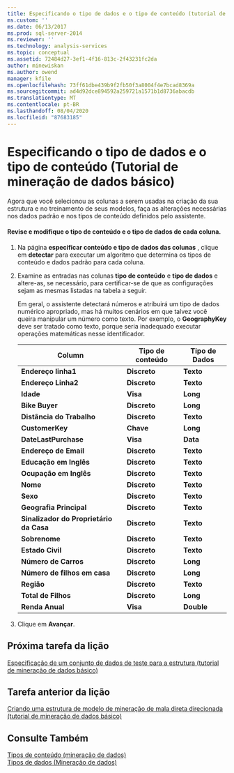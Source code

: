 ```yaml
---
title: Especificando o tipo de dados e o tipo de conteúdo (tutorial de mineração de dados básico) | Microsoft Docs
ms.custom: ''
ms.date: 06/13/2017
ms.prod: sql-server-2014
ms.reviewer: ''
ms.technology: analysis-services
ms.topic: conceptual
ms.assetid: 72484d27-3ef1-4f16-813c-2f43231fc2da
author: minewiskan
ms.author: owend
manager: kfile
ms.openlocfilehash: 73ff61dbe439b9f2fb50f3a8004f4e7bcad8369a
ms.sourcegitcommit: ad4d92dce894592a259721a1571b1d8736abacdb
ms.translationtype: MT
ms.contentlocale: pt-BR
ms.lasthandoff: 08/04/2020
ms.locfileid: "87683185"
---
```

# <a name="specifying-the-data-type-and-content-type-basic-data-mining-tutorial"></a>Especificando o tipo de dados e o tipo de conteúdo (Tutorial de mineração de dados básico)
  Agora que você selecionou as colunas a serem usadas na criação da sua estrutura e no treinamento de seus modelos, faça as alterações necessárias nos dados padrão e nos tipos de conteúdo definidos pelo assistente.  
  
#### <a name="review-and-modify-content-type-and-data-type-for-each-column"></a>Revise e modifique o tipo de conteúdo e o tipo de dados de cada coluna.  
  
1.  Na página **especificar conteúdo e tipo de dados das colunas** , clique em **detectar** para executar um algoritmo que determina os tipos de conteúdo e dados padrão para cada coluna.  
  
2.  Examine as entradas nas colunas **tipo de conteúdo** e **tipo de dados** e altere-as, se necessário, para certificar-se de que as configurações sejam as mesmas listadas na tabela a seguir.  
  
     Em geral, o assistente detectará números e atribuirá um tipo de dados numérico apropriado, mas há muitos cenários em que talvez você queira manipular um número como texto. Por exemplo, o **GeographyKey** deve ser tratado como texto, porque seria inadequado executar operações matemáticas nesse identificador.  
  
    |Column|Tipo de conteúdo|Tipo de Dados|  
    |------------|------------------|---------------|  
    |**Endereço linha1**|**Discreto**|**Texto**|  
    |**Endereço Linha2**|**Discreto**|**Texto**|  
    |**Idade**|**Visa**|**Long**|  
    |**Bike Buyer**|**Discreto**|**Long**|  
    |**Distância do Trabalho**|**Discreto**|**Texto**|  
    |**CustomerKey**|**Chave**|**Long**|  
    |**DateLastPurchase**|**Visa**|**Data**|  
    |**Endereço de Email**|**Discreto**|**Texto**|  
    |**Educação em Inglês**|**Discreto**|**Texto**|  
    |**Ocupação em Inglês**|**Discreto**|**Texto**|  
    |**Nome**|**Discreto**|**Texto**|  
    |**Sexo**|**Discreto**|**Texto**|  
    |**Geografia Principal**|**Discreto**|**Texto**|  
    |**Sinalizador do Proprietário da Casa**|**Discreto**|**Texto**|  
    |**Sobrenome**|**Discreto**|**Texto**|  
    |**Estado Civil**|**Discreto**|**Texto**|  
    |**Número de Carros**|**Discreto**|**Long**|  
    |**Número de filhos em casa**|**Discreto**|**Long**|  
    |**Região**|**Discreto**|**Texto**|  
    |**Total de Filhos**|**Discreto**|**Long**|  
    |**Renda Anual**|**Visa**|**Double**|  
  
3.  Clique em **Avançar**.  
  
## <a name="next-task-in-lesson"></a>Próxima tarefa da lição  
 [Especificação de um conjunto de dados de teste para a estrutura &#40;tutorial de mineração de dados básico&#41;](../../2014/tutorials/specifying-a-testing-data-set-for-the-structure-basic-data-mining-tutorial.md)  
  
## <a name="previous-task-in-lesson"></a>Tarefa anterior da lição  
 [Criando uma estrutura de modelo de mineração de mala direta direcionada &#40;tutorial de mineração de dados básico&#41;](../../2014/tutorials/creating-a-targeted-mailing-mining-model-structure-basic-data-mining-tutorial.md)  
  
## <a name="see-also"></a>Consulte Também  
 [Tipos de conteúdo &#40;mineração de dados&#41;](../../2014/analysis-services/data-mining/content-types-data-mining.md)   
 [Tipos de dados &#40;Mineração de dados&#41;](../../2014/analysis-services/data-mining/data-types-data-mining.md)  
  
  
